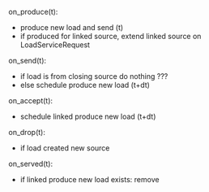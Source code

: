 

on_produce(t):
 - produce new load and send (t)
 - if produced for linked source, extend linked source on LoadServiceRequest

on_send(t):
 - if load is from closing source do nothing ???
 - else schedule produce new load (t+dt)

on_accept(t):
 - schedule linked produce new load (t+dt)

on_drop(t):
 - if load created new source

on_served(t):
 - if linked produce new load exists: remove




